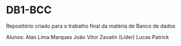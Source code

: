 # DB1-BCC
Repositório criado para o trabalho final da matéria de Banco de dados

Alunos:
Alan Lima Marques
João Vitor Zavatin (Lider)
Lucas Patrick
